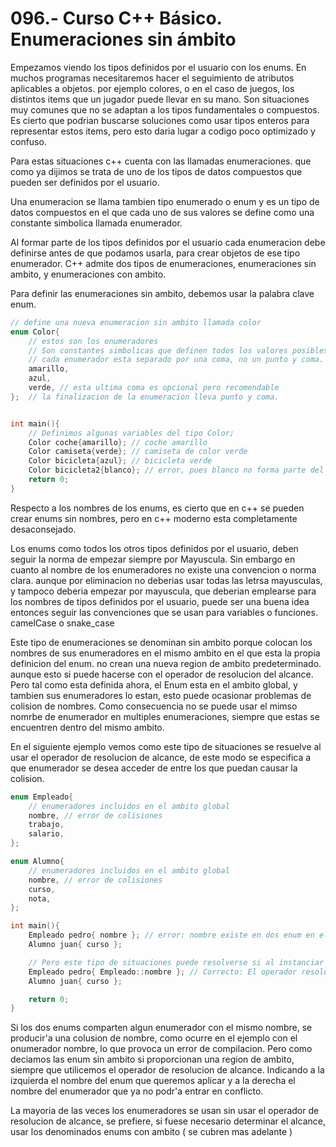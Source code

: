 096.- Curso C++ Básico. Enumeraciones sin ámbito
===

Empezamos viendo los tipos definidos por el usuario con los enums.
En muchos programas necesitaremos hacer el seguimiento de atributos aplicables a objetos. por ejemplo colores, o en el caso de juegos, los distintos items que un jugador puede llevar en su mano.
Son situaciones muy comunes que no se adaptan a los tipos fundamentales o compuestos. Es cierto que podrian buscarse soluciones como usar tipos enteros para representar estos items, pero esto daria lugar a codigo poco optimizado y confuso.

Para estas situaciones c++ cuenta con las llamadas enumeraciones. que como ya dijimos se trata de uno de los tipos de datos compuestos que pueden ser definidos por el usuario.

Una enumeracion se llama tambien tipo enumerado o enum y es un tipo de datos compuestos en el que cada uno de sus valores se define como una constante simbolica llamada enumerador.

Al formar parte de los tipos definidos por el usuario cada enumeracion debe definirse antes de que podamos usarla, para crear objetos de ese tipo enumerador.
C++ admite dos tipos de enumeraciones, enumeraciones sin ambito, y enumeraciones con ambito.

Para definir las enumeraciones sin ambito, debemos usar la palabra clave enum.


```cpp
// define una nueva enumeracion sin ambito llamada color
enum Color{
	// estos son los enumeradores
	// Son constantes simbolicas que definen todos los valores posibles que este tipo puede contener
	// cada enumerador esta separado por una coma, no un punto y coma.
	amarillo,
	azul,
	verde, // esta ultima coma es opcional pero recomendable 
};  // la finalizacion de la enumeracion lleva punto y coma.


int main(){
	// Definimos algunas variables del tipo Color;
	Color coche{amarillo}; // coche amarillo
	Color camiseta{verde}; // camiseta de color verde
	Color bicicleta{azul}; // bicicleta verde
	Color bicicleta2{blanco}; // error, pues blanco no forma parte del enumerado Color.
	return 0;
}

```


Respecto a los nombres de los enums, es cierto que en c++ se pueden crear enums sin nombres, pero en c++ moderno esta completamente desaconsejado.

Los enums como todos los otros tipos definidos por el usuario, deben seguir la norma de empezar siempre por Mayuscula.
Sin embargo en cuanto al nombre de los enumeradores no existe una convencion o norma clara. aunque por eliminacion no deberias usar todas las letrsa mayusculas, y tampoco deberia empezar por mayuscula, que deberian emplearse para los nombres de tipos definidos por el usuario, puede ser una buena idea entonces seguir las convenciones que se usan para variables o funciones. camelCase o snake_case

Este tipo de enumeraciones se denominan sin ambito porque colocan los nombres de sus enumeradores en el mismo ambito en el que esta la propia definicion del enum. no crean una nueva region de ambito predeterminado. aunque esto si puede hacerse con el operador de resolucion del alcance. Pero tal como esta definida ahora, el Enum esta en el ambito global, y tambien sus enumeradores lo estan, esto puede ocasionar problemas de colision de nombres. Como consecuencia no se puede usar el mimso nomrbe de enumerador en multiples enumeraciones, siempre que estas se encuentren dentro del mismo ambito.

En el siguiente ejemplo vemos como este tipo de situaciones se resuelve al usar el operador de resolucion de alcance, de este modo se especifica a que enumerador se desea acceder de entre los que puedan causar la colision.

```cpp
enum Empleado{
	// enumeradores incluidos en el ambito global
	nombre, // error de colisiones
	trabajo,
	salario,
};

enum Alumno{
	// enumeradores incluidos en el ambito global
	nombre, // error de colisiones
	curso,
	nota,
};

int main(){
	Empleado pedro{ nombre }; // error: nombre existe en dos enum en el mismo ambito.
	Alumno juan{ curso };

	// Pero este tipo de situaciones puede resolverse si al instanciar un enum usamos la resolucion de ambito
	Empleado pedro{ Empleado::nombre }; // Correcto: El operador resolucion de alcance permite diferenciar el enum.
	Alumno juan{ curso };

	return 0;
}

```

Si los dos enums comparten algun enumerador con el mismo nombre, se producir'a una colusion de nombre, como ocurre en el ejemplo con el onumerador nombre, lo que provoca un error de compilacion. Pero como deciamos las enum sin ambito si proporcionan una region de ambito, siempre que utilicemos el operador de resolucion de alcance. Indicando a la izquierda el nombre del enum que queremos aplicar y a la derecha el nombre del enumerador que ya no podr'a entrar en conflicto.

La mayoria de las veces los enumeradores se usan sin usar el operador de resolucion de alcance, se prefiere, si fuese necesario determinar el alcance, usar los denominados enums con ambito ( se cubren mas adelante )